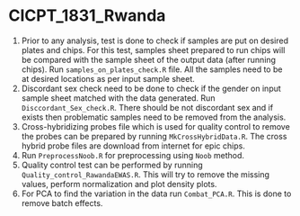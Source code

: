 # CICPT_1831_Rwanda

1. Prior to any analysis, test is done to check if samples are put on desired plates and chips. For this test, samples sheet prepared to run chips will be compared with the sample sheet of the output data (after running chips). 
Run `samples_on_plates_check.R` file. All the samples need to be at desired locations as per input sample sheet.
2. Discordant sex check need to be done to check if the gender on input sample sheet matched with the data generated. Run `Disccordant_Sex_check.R`. There should be not discordant sex and if exists then problematic samples need to be removed from the analysis. 
3. Cross-hybridizing probes file which is used for quality control to remove the probes can be prepared by running `MkCrossHybridData.R`. The cross hybrid probe files are download from internet for epic chips. 
4. Run `PreprocessNoob.R` for preprocessing using `Noob` method.
5. Quality control test can be performed by running `Quality_control_RawandaEWAS.R`. This will try to remove the missing values, perform normalization and plot density plots.
6. For PCA to find the variation in the data run `Combat_PCA.R`. This is done to remove batch effects.
